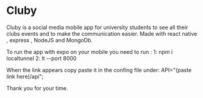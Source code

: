 # Cluby
Cluby is a social media mobile app for university students to see all their clubs events and to make the communication easier. Made with react native , express , NodeJS and MongoDb.

To run the app with expo on your mobile you need to run :
1: npm i localtunnel
2: lt --port 8000

When the link appears copy paste it in the confing file under:
API="(paste link here)/api";

Thank you for your time.
